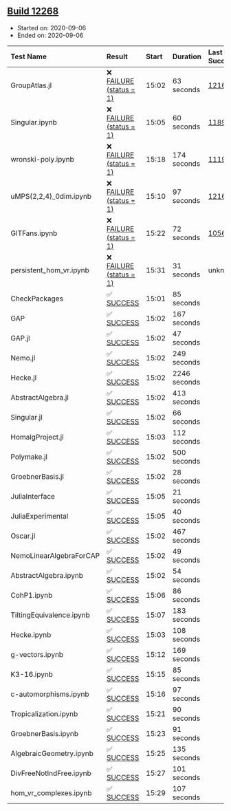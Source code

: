 ## [Build 12268](https://oscarci.mathematik.uni-kl.de/job/oscar/12268/)

* Started on: 2020-09-06
* Ended on: 2020-09-06

| Test Name    | Result | Start | Duration | Last Success | First Failure |
|:-------------|:-------|:------|:---------|:-------------|:--------------|
| GroupAtlas.jl | ❌ [FAILURE (status = 1)](https://oscarci.mathematik.uni-kl.de/job/oscar/12268/artifact/logs/build-12268/GroupAtlas.jl.log) | 15:02 | 63 seconds | [12167](https://oscarci.mathematik.uni-kl.de/job/oscar/12167/) | [12168](https://oscarci.mathematik.uni-kl.de/job/oscar/12168/) |
| Singular.ipynb | ❌ [FAILURE (status = 1)](https://oscarci.mathematik.uni-kl.de/job/oscar/12268/artifact/logs/build-12268/Singular.ipynb.log) | 15:05 | 60 seconds | [11893](https://oscarci.mathematik.uni-kl.de/job/oscar/11893/) | [11894](https://oscarci.mathematik.uni-kl.de/job/oscar/11894/) |
| wronski-poly.ipynb | ❌ [FAILURE (status = 1)](https://oscarci.mathematik.uni-kl.de/job/oscar/12268/artifact/logs/build-12268/wronski-poly.ipynb.log) | 15:18 | 174 seconds | [11192](https://oscarci.mathematik.uni-kl.de/job/oscar/11192/) | [11193](https://oscarci.mathematik.uni-kl.de/job/oscar/11193/) |
| uMPS(2,2,4)_0dim.ipynb | ❌ [FAILURE (status = 1)](https://oscarci.mathematik.uni-kl.de/job/oscar/12268/artifact/logs/build-12268/uMPS-2-2-4-_0dim.ipynb.log) | 15:10 | 97 seconds | [12167](https://oscarci.mathematik.uni-kl.de/job/oscar/12167/) | [12168](https://oscarci.mathematik.uni-kl.de/job/oscar/12168/) |
| GITFans.ipynb | ❌ [FAILURE (status = 1)](https://oscarci.mathematik.uni-kl.de/job/oscar/12268/artifact/logs/build-12268/GITFans.ipynb.log) | 15:22 | 72 seconds | [10566](https://oscarci.mathematik.uni-kl.de/job/oscar/10566/) | [10567](https://oscarci.mathematik.uni-kl.de/job/oscar/10567/) |
| persistent_hom_vr.ipynb | ❌ [FAILURE (status = 1)](https://oscarci.mathematik.uni-kl.de/job/oscar/12268/artifact/logs/build-12268/persistent_hom_vr.ipynb.log) | 15:31 | 31 seconds | unknown | unknown |
| CheckPackages | ✅ [SUCCESS](https://oscarci.mathematik.uni-kl.de/job/oscar/12268/artifact/logs/build-12268/CheckPackages.log) | 15:01 | 85 seconds |  |  |
| GAP | ✅ [SUCCESS](https://oscarci.mathematik.uni-kl.de/job/oscar/12268/artifact/logs/build-12268/GAP.log) | 15:02 | 167 seconds |  |  |
| GAP.jl | ✅ [SUCCESS](https://oscarci.mathematik.uni-kl.de/job/oscar/12268/artifact/logs/build-12268/GAP.jl.log) | 15:02 | 47 seconds |  |  |
| Nemo.jl | ✅ [SUCCESS](https://oscarci.mathematik.uni-kl.de/job/oscar/12268/artifact/logs/build-12268/Nemo.jl.log) | 15:02 | 249 seconds |  |  |
| Hecke.jl | ✅ [SUCCESS](https://oscarci.mathematik.uni-kl.de/job/oscar/12268/artifact/logs/build-12268/Hecke.jl.log) | 15:02 | 2246 seconds |  |  |
| AbstractAlgebra.jl | ✅ [SUCCESS](https://oscarci.mathematik.uni-kl.de/job/oscar/12268/artifact/logs/build-12268/AbstractAlgebra.jl.log) | 15:02 | 413 seconds |  |  |
| Singular.jl | ✅ [SUCCESS](https://oscarci.mathematik.uni-kl.de/job/oscar/12268/artifact/logs/build-12268/Singular.jl.log) | 15:02 | 66 seconds |  |  |
| HomalgProject.jl | ✅ [SUCCESS](https://oscarci.mathematik.uni-kl.de/job/oscar/12268/artifact/logs/build-12268/HomalgProject.jl.log) | 15:03 | 112 seconds |  |  |
| Polymake.jl | ✅ [SUCCESS](https://oscarci.mathematik.uni-kl.de/job/oscar/12268/artifact/logs/build-12268/Polymake.jl.log) | 15:02 | 500 seconds |  |  |
| GroebnerBasis.jl | ✅ [SUCCESS](https://oscarci.mathematik.uni-kl.de/job/oscar/12268/artifact/logs/build-12268/GroebnerBasis.jl.log) | 15:02 | 28 seconds |  |  |
| JuliaInterface | ✅ [SUCCESS](https://oscarci.mathematik.uni-kl.de/job/oscar/12268/artifact/logs/build-12268/JuliaInterface.log) | 15:05 | 21 seconds |  |  |
| JuliaExperimental | ✅ [SUCCESS](https://oscarci.mathematik.uni-kl.de/job/oscar/12268/artifact/logs/build-12268/JuliaExperimental.log) | 15:05 | 40 seconds |  |  |
| Oscar.jl | ✅ [SUCCESS](https://oscarci.mathematik.uni-kl.de/job/oscar/12268/artifact/logs/build-12268/Oscar.jl.log) | 15:02 | 467 seconds |  |  |
| NemoLinearAlgebraForCAP | ✅ [SUCCESS](https://oscarci.mathematik.uni-kl.de/job/oscar/12268/artifact/logs/build-12268/NemoLinearAlgebraForCAP.log) | 15:02 | 49 seconds |  |  |
| AbstractAlgebra.ipynb | ✅ [SUCCESS](https://oscarci.mathematik.uni-kl.de/job/oscar/12268/artifact/logs/build-12268/AbstractAlgebra.ipynb.log) | 15:02 | 54 seconds |  |  |
| CohP1.ipynb | ✅ [SUCCESS](https://oscarci.mathematik.uni-kl.de/job/oscar/12268/artifact/logs/build-12268/CohP1.ipynb.log) | 15:06 | 86 seconds |  |  |
| TiltingEquivalence.ipynb | ✅ [SUCCESS](https://oscarci.mathematik.uni-kl.de/job/oscar/12268/artifact/logs/build-12268/TiltingEquivalence.ipynb.log) | 15:07 | 183 seconds |  |  |
| Hecke.ipynb | ✅ [SUCCESS](https://oscarci.mathematik.uni-kl.de/job/oscar/12268/artifact/logs/build-12268/Hecke.ipynb.log) | 15:03 | 108 seconds |  |  |
| g-vectors.ipynb | ✅ [SUCCESS](https://oscarci.mathematik.uni-kl.de/job/oscar/12268/artifact/logs/build-12268/g-vectors.ipynb.log) | 15:12 | 169 seconds |  |  |
| K3-16.ipynb | ✅ [SUCCESS](https://oscarci.mathematik.uni-kl.de/job/oscar/12268/artifact/logs/build-12268/K3-16.ipynb.log) | 15:15 | 85 seconds |  |  |
| c-automorphisms.ipynb | ✅ [SUCCESS](https://oscarci.mathematik.uni-kl.de/job/oscar/12268/artifact/logs/build-12268/c-automorphisms.ipynb.log) | 15:16 | 97 seconds |  |  |
| Tropicalization.ipynb | ✅ [SUCCESS](https://oscarci.mathematik.uni-kl.de/job/oscar/12268/artifact/logs/build-12268/Tropicalization.ipynb.log) | 15:21 | 90 seconds |  |  |
| GroebnerBasis.ipynb | ✅ [SUCCESS](https://oscarci.mathematik.uni-kl.de/job/oscar/12268/artifact/logs/build-12268/GroebnerBasis.ipynb.log) | 15:23 | 91 seconds |  |  |
| AlgebraicGeometry.ipynb | ✅ [SUCCESS](https://oscarci.mathematik.uni-kl.de/job/oscar/12268/artifact/logs/build-12268/AlgebraicGeometry.ipynb.log) | 15:25 | 135 seconds |  |  |
| DivFreeNotIndFree.ipynb | ✅ [SUCCESS](https://oscarci.mathematik.uni-kl.de/job/oscar/12268/artifact/logs/build-12268/DivFreeNotIndFree.ipynb.log) | 15:27 | 101 seconds |  |  |
| hom_vr_complexes.ipynb | ✅ [SUCCESS](https://oscarci.mathematik.uni-kl.de/job/oscar/12268/artifact/logs/build-12268/hom_vr_complexes.ipynb.log) | 15:29 | 107 seconds |  |  |
